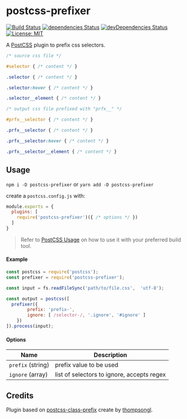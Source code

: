 # postcss-prefixer
[![Build Status](https://travis-ci.org/marceloucker/postcss-prefixer.svg?branch=master)](https://travis-ci.org/marceloucker/postcss-prefixer) [![dependencies Status](https://david-dm.org/marceloucker/postcss-prefixer/status.svg)](https://david-dm.org/marceloucker/postcss-prefixer) [![devDependencies Status](https://david-dm.org/marceloucker/postcss-prefixer/dev-status.svg)](https://david-dm.org/marceloucker/postcss-prefixer?type=dev)
[![License: MIT](https://img.shields.io/badge/License-MIT-green.svg)](https://opensource.org/licenses/MIT)

[PostCSS]: https://github.com/postcss/postcss
[PostCSS Usage]: https://github.com/postcss/postcss#usage

A [PostCSS] plugin to prefix css selectors.

````css
/* source css file */

#selector { /* content */ }

.selector { /* content */ }

.selector:hover { /* content */ }

.selector__element { /* content */ }
````

````css
/* output css file prefixed with "prfx__" */

#prfx__selector { /* content */ }

.prfx__selector { /* content */ }

.prfx__selector:hover { /* content */ }

.prfx__selector__element { /* content */ }
````

## Usage

`npm i -D postcss-prefixer` or `yarn add -D postcss-prefixer`

create a `postcss.config.js` with:
```js
module.exports = {
  plugins: [
    require('postcss-prefixer')({ /* options */ })
  ]
}
```

> Refer to [PostCSS Usage] on how to use it with your preferred build tool.

#### Example
```js
const postcss = require('postcss');
const prefixer = require('postcss-prefixer');

const input = fs.readFileSync('path/to/file.css',  'utf-8');

const output = postcss([
  prefixer({
        prefix: 'prefix-',
        ignore: [ /selector-/, '.ignore', '#ignore' ]
    })
]).process(input);
```

#### Options
| Name           | Description                                |
|------------------|--------------------------------------------|
|`prefix` (string) | prefix value to be used                    |
|`ignore` (array)  | list of selectors to ignore, accepts regex |


## Credits

 Plugin based on [postcss-class-prefix](https://github.com/thompsongl/postcss-class-prefix) create by [thompsongl](https://github.com/thompsongl).
